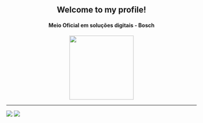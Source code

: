 <div align="center">
<h2> Welcome to my profile!</h2>


<div>
  <h4>Meio Oficial em soluções digitais - Bosch</h4>
  <img height="170em" src="https://github-readme-stats.vercel.app/api/top-langs/?username=murilopbc&layout=compact&langs_count=8&theme=nord"/>
</div>
  <hr>
  
</div>

<div = align-items = "center">
<a href="https://instagram.com/murilopoltronieri" target="_blank"><img src="https://img.shields.io/badge/-Instagram-%23E4405F?style=for-the-badge&logo=instagram&logoColor=white" target="_blank"></a>
<a href="https://br.linkedin.com/in/murilo-poltronieri-6b373a276" target="_blank"><img src="https://img.shields.io/badge/-LinkedIn-%230077B5?style=for-the-badge&logo=linkedin&logoColor=white" target="_blank"></a>   
</div>
